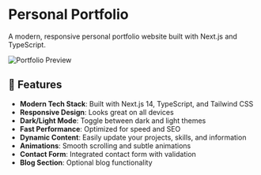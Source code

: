 # Personal Portfolio

A modern, responsive personal portfolio website built with Next.js and TypeScript.

![Portfolio Preview](https://via.placeholder.com/800x400)

## 🚀 Features

- **Modern Tech Stack**: Built with Next.js 14, TypeScript, and Tailwind CSS
- **Responsive Design**: Looks great on all devices
- **Dark/Light Mode**: Toggle between dark and light themes
- **Fast Performance**: Optimized for speed and SEO
- **Dynamic Content**: Easily update your projects, skills, and information
- **Animations**: Smooth scrolling and subtle animations
- **Contact Form**: Integrated contact form with validation
- **Blog Section**: Optional blog functionality

